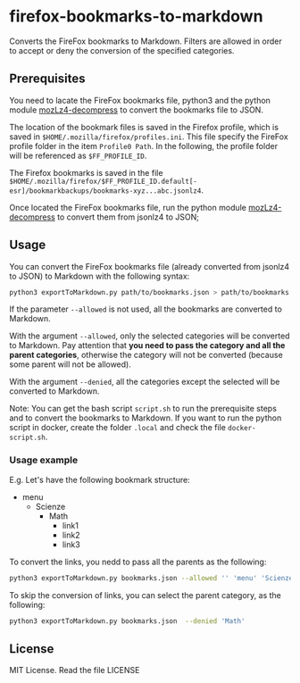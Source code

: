 # firefox-bookmarks-to-markdown

Converts the FireFox bookmarks to Markdown. Filters are allowed in order to accept or deny the conversion of the specified categories.

## Prerequisites

You need to lacate the FireFox bookmarks file, python3 and the python module [mozLz4-decompress](https://github.com/codingepaduli/mozLz4-decompress#mozlz4-decompress) to convert the bookmarks file to JSON.

The location of the bookmark files is saved in the Firefox profile, which is saved in ``$HOME/.mozilla/firefox/profiles.ini``. This file specify the FireFox profile folder in the item ``Profile0 Path``. In the following, the profile folder will be referenced as ``$FF_PROFILE_ID``.

The Firefox bookmarks is saved in the file ``$HOME/.mozilla/firefox/$FF_PROFILE_ID.default[-esr]/bookmarkbackups/bookmarks-xyz...abc.jsonlz4``.

Once located the FireFox bookmarks file, run the python module [mozLz4-decompress](https://github.com/codingepaduli/mozLz4-decompress#mozlz4-decompress) to convert them from jsonlz4 to JSON;

## Usage

You can convert the FireFox bookmarks file (already converted from jsonlz4 to JSON) to Markdown with the following syntax:

```bash
python3 exportToMarkdown.py path/to/bookmarks.json > path/to/bookmarks.md [--allowed "cat1" "cat2" "cat3" ...] [--denied "cat4" "cat5" ...]
```

If the parameter ``--allowed`` is not used, all the bookmarks are converted to Markdown.

With the argument ``--allowed``, only the selected categories will be converted to Markdown. Pay attention that **you need to pass the category and all the parent categories**, otherwise the category will not be converted (because some parent will not be allowed).

With the argument ``--denied``, all the categories except the selected will be converted to Markdown.

Note: You can get the bash script ``script.sh`` to run the prerequisite steps and to convert the bookmarks to Markdown. If you want to run the python script in docker, create the folder ``.local`` and check the file ``docker-script.sh``.

### Usage example

E.g. Let's have the following bookmark structure:

- menu
    - Scienze
        - Math
            - link1
            - link2
            - link3

To convert the links, you nedd to pass all the parents as the following:

```bash
python3 exportToMarkdown.py bookmarks.json --allowed '' 'menu' 'Scienze' 'Math'
```

To skip the conversion of links, you can select the parent category, as the following:

```bash
python3 exportToMarkdown.py bookmarks.json  --denied 'Math'
```

## License

MIT License. Read the file LICENSE